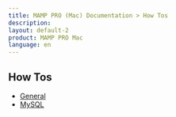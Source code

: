 ```yaml
---
title: MAMP PRO (Mac) Documentation > How Tos
description: 
layout: default-2
product: MAMP PRO Mac
language: en
---
```


## How Tos

- [General](General/)  
- [MySQL](MySQL/)  

